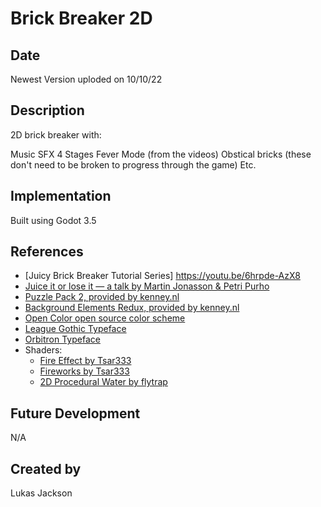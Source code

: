 # Brick Breaker 2D

## Date
Newest Version uploded on 10/10/22

## Description
2D brick breaker with:

Music
SFX
4 Stages
Fever Mode (from the videos)
Obstical bricks (these don't need to be broken to progress through the game)
Etc.

## Implementation
Built using Godot 3.5


## References
 * [Juicy Brick Breaker Tutorial Series] https://youtu.be/6hrpde-AzX8
 * [Juice it or lose it — a talk by Martin Jonasson & Petri Purho](https://www.youtube.com/watch?v=Fy0aCDmgnxg)
 * [Puzzle Pack 2, provided by kenney.nl](https://kenney.nl/assets/puzzle-pack-2)
 * [Background Elements Redux, provided by kenney.nl](https://kenney.nl/assets/background-elements-redux)
 * [Open Color open source color scheme](https://yeun.github.io/open-color/)
 * [League Gothic Typeface](https://www.theleagueofmoveabletype.com/league-gothic)
 * [Orbitron Typeface](https://www.theleagueofmoveabletype.com/orbitron)
 * Shaders:
	 * [Fire Effect by Tsar333](https://godotshaders.com/shader/fire-effect/)
	 * [Fireworks by Tsar333](https://godotshaders.com/shader/fireworks/)
	 * [2D Procedural Water by flytrap](https://godotshaders.com/shader/perlin-procedural-water/)
   
## Future Development
N/A

## Created by
Lukas Jackson

